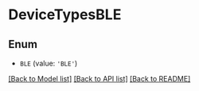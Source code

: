 # DeviceTypesBLE


## Enum

* `BLE` (value: `'BLE'`)

[[Back to Model list]](../README.md#documentation-for-models) [[Back to API list]](../README.md#documentation-for-api-endpoints) [[Back to README]](../README.md)



